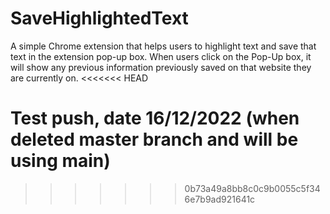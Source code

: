 # SaveHighlightedText
A simple Chrome extension that helps users to highlight text and save that text in the extension pop-up box. When users click on the Pop-Up box, it will show any previous information previously saved on that website they are currently on.
<<<<<<< HEAD

Test push, date 16/12/2022 (when deleted master branch and will be using main)
=======
>>>>>>> 0b73a49a8bb8c0c9b0055c5f346e7b9ad921641c
